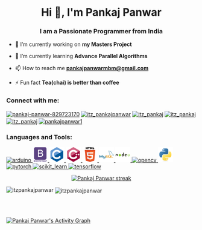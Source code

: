 <h1 align="center">Hi 👋, I'm Pankaj Panwar</h1>
<h3 align="center">I am a Passionate Programmer from India</h3>

- 🔭 I’m currently working on **my Masters Project**

- 🌱 I’m currently learning **Advance Parallel Algorithms**

- 📫 How to reach me **pankajpanwarmbm@gmail.com**

- ⚡ Fun fact **Tea(chai) is better than coffee**

<h3 align="left">Connect with me:</h3>
<p align="left">
<a href="https://linkedin.com/in/pankaj-panwar-829723170" target="blank"><img align="center" src="https://raw.githubusercontent.com/rahuldkjain/github-profile-readme-generator/master/src/images/icons/Social/linked-in-alt.svg" alt="pankaj-panwar-829723170" height="30" width="40" /></a>
<a href="https://instagram.com/itz_pankajpanwar" target="blank"><img align="center" src="https://raw.githubusercontent.com/rahuldkjain/github-profile-readme-generator/master/src/images/icons/Social/instagram.svg" alt="itz_pankajpanwar" height="30" width="40" /></a>
<a href="https://www.leetcode.com/itz_pankaj" target="blank"><img align="center" src="https://raw.githubusercontent.com/rahuldkjain/github-profile-readme-generator/master/src/images/icons/Social/leet-code.svg" alt="itz_pankaj" height="30" width="40" /></a>
 <a href="https://www.codechef.com/users/itz_pankaj" target="blank"><img align="center" src="https://cdn.jsdelivr.net/npm/simple-icons@3.1.0/icons/codechef.svg" alt="itz_pankaj" height="30" width="40" /></a>
<a href="https://codeforces.com/profile/itz_pankaj" target="blank"><img align="center" src="https://cdn.jsdelivr.net/npm/simple-icons@3.0.1/icons/codeforces.svg" alt="itz_pankaj" height="30" width="40" /></a>
<a href="https://auth.geeksforgeeks.org/user/pankajpanwar1" target="blank"><img align="center" src="https://raw.githubusercontent.com/rahuldkjain/github-profile-readme-generator/master/src/images/icons/Social/geeks-for-geeks.svg" alt="pankajpanwar1" height="30" width="40" /></a>
</p>

<h3 align="left">Languages and Tools:</h3>
<p align="left"> <a href="https://www.arduino.cc/" target="_blank"> <img src="https://cdn.worldvectorlogo.com/logos/arduino-1.svg" alt="arduino" width="40" height="40"/> </a> <a href="https://getbootstrap.com" target="_blank"> <img src="https://raw.githubusercontent.com/devicons/devicon/master/icons/bootstrap/bootstrap-plain-wordmark.svg" alt="bootstrap" width="40" height="40"/> </a> <a href="https://www.cprogramming.com/" target="_blank"> <img src="https://raw.githubusercontent.com/devicons/devicon/master/icons/c/c-original.svg" alt="c" width="40" height="40"/> </a> <a href="https://www.w3schools.com/cpp/" target="_blank"> <img src="https://raw.githubusercontent.com/devicons/devicon/master/icons/cplusplus/cplusplus-original.svg" alt="cplusplus" width="40" height="40"/> </a> <a href="https://www.w3.org/html/" target="_blank"> <img src="https://raw.githubusercontent.com/devicons/devicon/master/icons/html5/html5-original-wordmark.svg" alt="html5" width="40" height="40"/> </a> <a href="https://www.mysql.com/" target="_blank"> <img src="https://raw.githubusercontent.com/devicons/devicon/master/icons/mysql/mysql-original-wordmark.svg" alt="mysql" width="40" height="40"/> </a> <a href="https://nodejs.org" target="_blank"> <img src="https://raw.githubusercontent.com/devicons/devicon/master/icons/nodejs/nodejs-original-wordmark.svg" alt="nodejs" width="40" height="40"/> </a> <a href="https://opencv.org/" target="_blank"> <img src="https://www.vectorlogo.zone/logos/opencv/opencv-icon.svg" alt="opencv" width="40" height="40"/> </a> <a href="https://www.python.org" target="_blank"> <img src="https://raw.githubusercontent.com/devicons/devicon/master/icons/python/python-original.svg" alt="python" width="40" height="40"/> </a> <a href="https://pytorch.org/" target="_blank"> <img src="https://www.vectorlogo.zone/logos/pytorch/pytorch-icon.svg" alt="pytorch" width="40" height="40"/> </a> <a href="https://scikit-learn.org/" target="_blank"> <img src="https://upload.wikimedia.org/wikipedia/commons/0/05/Scikit_learn_logo_small.svg" alt="scikit_learn" width="40" height="40"/> </a> <a href="https://www.tensorflow.org" target="_blank"> <img src="https://www.vectorlogo.zone/logos/tensorflow/tensorflow-icon.svg" alt="tensorflow" width="40" height="40"/> </a> </p>

<p align="center">
    <a href="https://github.com/itzpankajpanwar/github-readme-streak-stats">
        <img title="🔥 Get streak stats for your profile at git.io/streak-stats" alt="Pankaj Panwar streak" src="https://github-readme-streak-stats.herokuapp.com/?user=itzpankajpanwar&theme=black-ice&hide_border=true&stroke=0000&background=060A0CD0"/>
    </a>
</p>

<p><img align="left" src="https://github-readme-stats.vercel.app/api/top-langs?username=itzpankajpanwar&show_icons=true&locale=en&layout=compact" alt="itzpankajpanwar" /></p>

<p>&nbsp;<img align="center" src="https://github-readme-stats.vercel.app/api?username=itzpankajpanwar&show_icons=true&locale=en" alt="itzpankajpanwar" /></p>

<br/>
<br/>

<a href="https://github.com/itzpankajpanwar/github-readme-activity-graph"><img alt="Pankaj Panwar's Activity Graph" src="https://activity-graph.herokuapp.com/graph?username=itzpankajpanwar&bg_color=0D1117&color=5BCDEC&line=5BCDEC&point=FFFFFF&hide_border=true" /></a>

<br/>
<br/>




